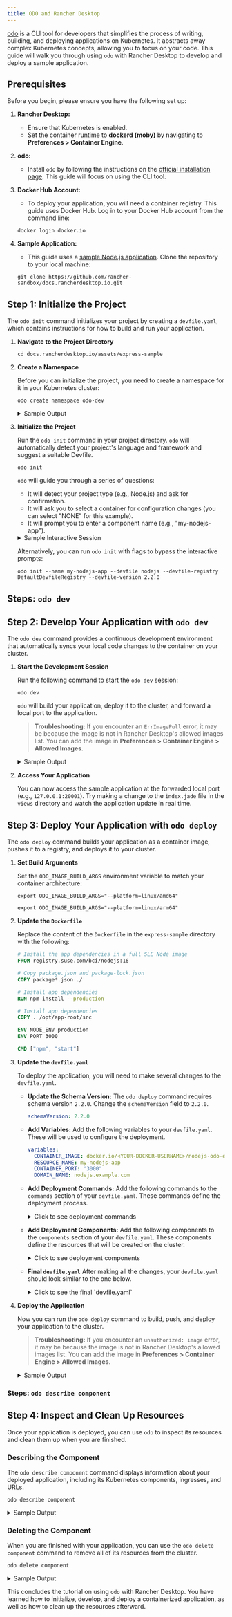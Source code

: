 ```yaml
---
title: ODO and Rancher Desktop
---
```


[odo](https://odo.dev/docs/introduction) is a CLI tool for developers that simplifies the process of writing, building, and deploying applications on Kubernetes. It abstracts away complex Kubernetes concepts, allowing you to focus on your code. This guide will walk you through using `odo` with Rancher Desktop to develop and deploy a sample application.

## Prerequisites

Before you begin, please ensure you have the following set up:

1.  **Rancher Desktop:**
    -   Ensure that Kubernetes is enabled.
    -   Set the container runtime to **dockerd (moby)** by navigating to **Preferences > Container Engine**.

2.  **odo:**
    -   Install `odo` by following the instructions on the [official installation page](https://odo.dev/docs/overview/installation). This guide will focus on using the CLI tool.

3.  **Docker Hub Account:**
    -   To deploy your application, you will need a container registry. This guide uses Docker Hub. Log in to your Docker Hub account from the command line:

    ```shell
    docker login docker.io
    ```

4.  **Sample Application:**
    -   This guide uses a [sample Node.js application](https://github.com/rancher-sandbox/docs.rancherdesktop.io/tree/main/assets/express-sample). Clone the repository to your local machine:

    ```shell
    git clone https://github.com/rancher-sandbox/docs.rancherdesktop.io.git
    ```

## Step 1: Initialize the Project

The `odo init` command initializes your project by creating a `devfile.yaml`, which contains instructions for how to build and run your application.

1.  **Navigate to the Project Directory**

    ```shell
    cd docs.rancherdesktop.io/assets/express-sample
    ```

2.  **Create a Namespace**

    Before you can initialize the project, you need to create a namespace for it in your Kubernetes cluster:

    ```shell
    odo create namespace odo-dev
    ```

    <details>
    <summary>Sample Output</summary>

    ```shell
    $ odo create namespace odo-dev
     ✓  Creating the namespace "odo-dev" [5ms]
     ✓  Namespace "odo-dev" is ready for use
     ✓  New namespace created and now using namespace: odo-dev
    ```

    </details>

3.  **Initialize the Project**

    Run the `odo init` command in your project directory. `odo` will automatically detect your project's language and framework and suggest a suitable Devfile.

    ```shell
    odo init
    ```

    `odo` will guide you through a series of questions:

    -   It will detect your project type (e.g., Node.js) and ask for confirmation.
    -   It will ask you to select a container for configuration changes (you can select "NONE" for this example).
    -   It will prompt you to enter a component name (e.g., "my-nodejs-app").

    <details>
    <summary>Sample Interactive Session</summary>

    ```shell
    $ odo init
      __
     /  \__     Initializing a new component
     \__/  \    Files: Source code detected, a Devfile will be determined based upon source code autodetection
     /  \__/    odo version: v3.13.0
     \__/

    Interactive mode enabled, please answer the following questions:
     ✓  Determining a Devfile for the current directory [910ms]
    Based on the files in the current directory odo detected
    Language: JavaScript
    Project type: Node.js
    Application ports: 3000
    The devfile "nodejs:2.1.1" from the registry "DefaultDevfileRegistry" will be downloaded.
    ? Is this correct? Yes
     ✓  Downloading devfile "nodejs:2.1.1" from registry "DefaultDevfileRegistry" [933ms]

    ↪ Container Configuration "runtime":
      OPEN PORTS:
        - 3000
        - 5858
      ENVIRONMENT VARIABLES:
        - DEBUG_PORT = 5858

    ? Select container for which you want to change configuration? NONE - configuration is correct
    ? Enter component name: my-nodejs-app

    You can automate this command by executing:
       odo init --name my-nodejs-app --devfile nodejs --devfile-registry DefaultDevfileRegistry --devfile-version 2.1.1

    Your new component 'my-nodejs-app' is ready in the current directory.
    To start editing your component, use 'odo dev' and open this folder in your favorite IDE.
    Changes will be directly reflected on the cluster.
    ```

    </details>

    Alternatively, you can run `odo init` with flags to bypass the interactive prompts:

    ```shell
    odo init --name my-nodejs-app --devfile nodejs --devfile-registry DefaultDevfileRegistry --devfile-version 2.2.0
    ```

## Steps: `odo dev`

## Step 2: Develop Your Application with `odo dev`

The `odo dev` command provides a continuous development environment that automatically syncs your local code changes to the container on your cluster.

1.  **Start the Development Session**

    Run the following command to start the `odo dev` session:

    ```shell
    odo dev
    ```

    `odo` will build your application, deploy it to the cluster, and forward a local port to the application.

    > **Troubleshooting:** If you encounter an `ErrImagePull` error, it may be because the image is not in Rancher Desktop's allowed images list. You can add the image in **Preferences > Container Engine > Allowed Images**.

    <details>
    <summary>Sample Output</summary>

    ```shell
    $ odo dev
      __
     /  \__     Developing using the "my-nodejs-app" Devfile
     \__/  \    Namespace: odo-dev
     /  \__/    odo version: v3.13.0
     \__/

    ↪ Running on the cluster in Dev mode
    I0728 13:50:53.115137   92567 starterserver.go:123] API Server started at localhost:20000/api/v1
     •  Waiting for Kubernetes resources  ...
     ⚠  Pod is Pending
     ✓  Pod is Running
     ✓  Syncing files into the container [306ms]
     ✓  Building your application in container (command: install) [3s]
     •  Executing the application (command: run)  ...
     ✓  Waiting for the application to be ready [1s]
     -  Forwarding from 127.0.0.1:20001 -> 3000


    ↪ Dev mode
     Status:
     Watching for changes in the current directory /Users/docs.rancherdesktop.io/assets/express-sample

     Keyboard Commands:
    [Ctrl+c] - Exit and delete resources from the cluster
         [p] - Manually apply local changes to the application on the cluster
    ```

    </details>

2.  **Access Your Application**

    You can now access the sample application at the forwarded local port (e.g., `127.0.0.1:20001`). Try making a change to the `index.jade` file in the `views` directory and watch the application update in real time.

## Step 3: Deploy Your Application with `odo deploy`

The `odo deploy` command builds your application as a container image, pushes it to a registry, and deploys it to your cluster.

1.  **Set Build Arguments**

    Set the `ODO_IMAGE_BUILD_ARGS` environment variable to match your container architecture:

    <Tabs>
    <TabItem value="AMD64">

    ```shell
    export ODO_IMAGE_BUILD_ARGS="--platform=linux/amd64"
    ```

    </TabItem>
    <TabItem value="ARM">

    ```shell
    export ODO_IMAGE_BUILD_ARGS="--platform=linux/arm64"
    ```

    </TabItem>
    </Tabs>

2.  **Update the `Dockerfile`**

    Replace the content of the `Dockerfile` in the `express-sample` directory with the following:

    ```dockerfile
    # Install the app dependencies in a full SLE Node image
    FROM registry.suse.com/bci/nodejs:16

    # Copy package.json and package-lock.json
    COPY package*.json ./

    # Install app dependencies
    RUN npm install --production

    # Install app dependencies
    COPY . /opt/app-root/src

    ENV NODE_ENV production
    ENV PORT 3000

    CMD ["npm", "start"]
    ```

3.  **Update the `devfile.yaml`**

    To deploy the application, you will need to make several changes to the `devfile.yaml`.

    -   **Update the Schema Version:**
        The `odo deploy` command requires schema version `2.2.0`. Change the `schemaVersion` field to `2.2.0`.

        ```yaml
        schemaVersion: 2.2.0
        ```

    -   **Add Variables:**
        Add the following variables to your `devfile.yaml`. These will be used to configure the deployment.

        ```yaml
        variables:
          CONTAINER_IMAGE: docker.io/<YOUR-DOCKER-USERNAME>/nodejs-odo-example
          RESOURCE_NAME: my-nodejs-app
          CONTAINER_PORT: "3000"
          DOMAIN_NAME: nodejs.example.com
        ```

    -   **Add Deployment Commands:**
        Add the following commands to the `commands` section of your `devfile.yaml`. These commands define the deployment process.

        <details>
        <summary>Click to see deployment commands</summary>

        ```yaml
        - id: deploy
          composite:
            commands:
            - build-image
            - k8s-deployment
            - k8s-service
            - k8s-url
            group:
              isDefault: true
              kind: deploy
        - id: build-image
          apply:
            component: outerloop-build
        - id: k8s-deployment
          apply:
            component: outerloop-deployment
        - id: k8s-service
          apply:
            component: outerloop-service
        - id: k8s-url
          apply:
            component: outerloop-url
        ```

        </details>

    -   **Add Deployment Components:**
        Add the following components to the `components` section of your `devfile.yaml`. These components define the resources that will be created on the cluster.

        <details>
        <summary>Click to see deployment components</summary>

        ```yaml
        - name: outerloop-build
          image:
            dockerfile:
              buildContext: ${PROJECT_SOURCE}
              rootRequired: false
              uri: ./Dockerfile
            imageName: "{{CONTAINER_IMAGE}}"
        - name: outerloop-deployment
          kubernetes:
            inlined: |
              kind: Deployment
              apiVersion: apps/v1
              metadata:
                name: {{RESOURCE_NAME}}
              spec:
                replicas: 1
                selector:
                  matchLabels:
                    app: {{RESOURCE_NAME}}
                template:
                  metadata:
                    labels:
                      app: {{RESOURCE_NAME}}
                  spec:
                    containers:
                      - name: {{RESOURCE_NAME}}
                        image: {{CONTAINER_IMAGE}}
                        ports:
                          - name: http
                            containerPort: {{CONTAINER_PORT}}
                            protocol: TCP
                        resources:
                          limits:
                            memory: "1024Mi"
                            cpu: "500m"
        - name: outerloop-service
          kubernetes:
            inlined: |
              apiVersion: v1
              kind: Service
              metadata:
                name: {{RESOURCE_NAME}}
              spec:
                ports:
                - name: "{{CONTAINER_PORT}}"
                  port: {{CONTAINER_PORT}}
                  protocol: TCP
                  targetPort: {{CONTAINER_PORT}}
                selector:
                  app: {{RESOURCE_NAME}}
                type: NodePort
        - name: outerloop-url
          kubernetes:
            inlined: |
              apiVersion: networking.k8s.io/v1
              kind: Ingress
              metadata:
                name: {{RESOURCE_NAME}}
              spec:
                rules:
                  - host: "{{DOMAIN_NAME}}"
                    http:
                      paths:
                        - path: "/"
                          pathType: Prefix
                          backend:
                            service:
                              name: {{RESOURCE_NAME}}
                              port:
                                number: {{CONTAINER_PORT}}
        ```

        </details>

    -   **Final `devfile.yaml`**
        After making all the changes, your `devfile.yaml` should look similar to the one below.

        <details>
        <summary>Click to see the final `devfile.yaml`</summary>

        ```yaml
        commands:
        - exec:
            commandLine: npm install
            component: runtime
            group:
              isDefault: true
              kind: build
            workingDir: ${PROJECT_SOURCE}
          id: install
        - exec:
            commandLine: npm start
            component: runtime
            group:
              isDefault: true
              kind: run
            workingDir: ${PROJECT_SOURCE}
          id: run
        - exec:
            commandLine: npm run debug
            component: runtime
            group:
              isDefault: true
              kind: debug
            workingDir: ${PROJECT_SOURCE}
          id: debug
        - exec:
            commandLine: npm test
            component: runtime
            group:
              isDefault: true
              kind: test
            workingDir: ${PROJECT_SOURCE}
          id: test
        # This is the main "composite" command that will run all below commands
        - id: deploy
          composite:
            commands:
            - build-image
            - k8s-deployment
            - k8s-service
            - k8s-url
            group:
              isDefault: true
              kind: deploy
        # Below are the commands and their respective components that they are "linked" to deploy
        - id: build-image
          apply:
            component: outerloop-build
        - id: k8s-deployment
          apply:
            component: outerloop-deployment
        - id: k8s-service
          apply:
            component: outerloop-service
        - id: k8s-url
          apply:
            component: outerloop-url
        components:
        - container:
            args:
            - tail
            - -f
            - /dev/null
            endpoints:
            - name: http-node
              targetPort: 3000
            - exposure: none
              name: debug
              targetPort: 5858
            env:
            - name: DEBUG_PORT
              value: "5858"
            image: registry.suse.com/bci/nodejs:16:latest
            memoryLimit: 1024Mi
            mountSources: true
          name: runtime
        # This will build the container image before deployment
        - name: outerloop-build
          image:
            dockerfile:
              buildContext: ${PROJECT_SOURCE}
              rootRequired: false
              uri: ./Dockerfile
            imageName: "{{CONTAINER_IMAGE}}"
        # This will create a Deployment in order to run your container image across
        # the cluster.
        - name: outerloop-deployment
          kubernetes:
            inlined: |
              kind: Deployment
              apiVersion: apps/v1
              metadata:
                name: {{RESOURCE_NAME}}
              spec:
                replicas: 1
                selector:
                  matchLabels:
                    app: {{RESOURCE_NAME}}
                template:
                  metadata:
                    labels:
                      app: {{RESOURCE_NAME}}
                  spec:
                    containers:
                      - name: {{RESOURCE_NAME}}
                        image: {{CONTAINER_IMAGE}}
                        ports:
                          - name: http
                            containerPort: {{CONTAINER_PORT}}
                            protocol: TCP
                        resources:
                          limits:
                            memory: "1024Mi"
                            cpu: "500m"

        # This will create a Service so your Deployment is accessible.
        # Depending on your cluster, you may modify this code so it's a
        # NodePort, ClusterIP or a LoadBalancer service.
        - name: outerloop-service
          kubernetes:
            inlined: |
              apiVersion: v1
              kind: Service
              metadata:
                name: {{RESOURCE_NAME}}
              spec:
                ports:
                - name: "{{CONTAINER_PORT}}"
                  port: {{CONTAINER_PORT}}
                  protocol: TCP
                  targetPort: {{CONTAINER_PORT}}
                selector:
                  app: {{RESOURCE_NAME}}
                type: NodePort
        - name: outerloop-url
          kubernetes:
            inlined: |
              apiVersion: networking.k8s.io/v1
              kind: Ingress
              metadata:
                name: {{RESOURCE_NAME}}
              spec:
                rules:
                  - host: "{{DOMAIN_NAME}}"
                    http:
                      paths:
                        - path: "/"
                          pathType: Prefix
                          backend:
                            service:
                              name: {{RESOURCE_NAME}}
                              port:
                                number: {{CONTAINER_PORT}}
        metadata:
          description: Stack with Node.js 16
          displayName: Node.js Runtime
          icon: https://nodejs.org/static/images/logos/nodejs-new-pantone-black.svg
          language: JavaScript
          name: my-node-app
          projectType: Node.js
          tags:
          - Node.js
          - Express
          - ubi8
          version: 2.1.1
        schemaVersion: 2.2.0
        starterProjects:
        - git:
            remotes:
              origin: https://github.com/odo-devfiles/nodejs-ex.git
          name: nodejs-starter
        # Add the following variables code anywhere in devfile.yaml
        # This MUST be a container registry you are able to access
        variables:
          CONTAINER_IMAGE: docker.io/<INSERTUSERNAME>/node-odo-example
          RESOURCE_NAME: my-node-app
          CONTAINER_PORT: "3000"
          DOMAIN_NAME: node.example.com
        ```

        </details>

4.  **Deploy the Application**

    Now you can run the `odo deploy` command to build, push, and deploy your application to the cluster.

    > **Troubleshooting:** If you encounter an `unauthorized: image` error, it may be because the image is not in Rancher Desktop's allowed images list. You can add the image in **Preferences > Container Engine > Allowed Images**.

    <details>
    <summary>Sample Output</summary>

    ```shell
    $ odo deploy
      __
     /  \__     Running the application in Deploy mode using my-node-app Devfile
     \__/  \    Namespace: odo-dev
     /  \__/    odo version: v3.13.0
     \__/

    ↪ Building & Pushing Image: docker.io/arjsin/nodejs-odo-example
     •  Building image locally  ...
    [+] Building 2.7s (9/9) FINISHED
     => [internal] load build definition from Dockerfile                       0.0s
     => => transferring dockerfile: 405B                                       0.0s
     => [internal] load .dockerignore                                          0.0s
     => => transferring context: 364B                                          0.0s
     => [internal] load metadata for registry.suse.com/bci/nodejs:16           2.2s
     => [1/4] FROM registry.suse.com/bci/nodejs:16@sha256:dda0e616a0fcb3dc589  0.0s
     => [internal] load build context                                          0.0s
     => => transferring context: 5.14kB                                        0.0s
     => CACHED [2/4] COPY package*.json ./                                     0.0s
     => CACHED [3/4] RUN npm install --production                              0.0s
     => [4/4] COPY . /opt/app-root/src                                         0.0s
     => exporting to image                                                     0.4s
     => => exporting layers                                                    0.4s
     => => writing image sha256:c6d3ed7d9fb4736d3c4e95b54054533f79d64d3a01e65  0.0s
     => => naming to docker.io/arjsin/nodejs-odo-example                       0.0s
     ✓  Building image locally [3s]
     •  Pushing image to container registry  ...
    Using default tag: latest
    The push refers to repository [docker.io/arjsin/nodejs-odo-example]
    20658d9b13ba: Pushed
    7b1ee26c3aea: Pushed
    067890bef08d: Pushed
    d08e96dfc7bc: Pushed
    174c0e293bd0: Pushed
    latest: digest: sha256:ca598fc0c5278e8d00cba41e14914f1d3f7a3561bd4a324f2ffcd33b166135ad size: 1368
     ✓  Pushing image to container registry [30s]

    ↪ Deploying Kubernetes Component: my-node-app
     ✓  Creating resource Deployment/my-node-app

    ↪ Deploying Kubernetes Component: my-node-app
     ✓  Creating resource Service/my-node-app

    ↪ Deploying Kubernetes Component: my-node-app
     ✓  Creating resource Ingress/my-node-app

    Your Devfile has been successfully deployed
    ```

    </details>

### Steps: `odo describe component`

## Step 4: Inspect and Clean Up Resources

Once your application is deployed, you can use `odo` to inspect its resources and clean them up when you are finished.

### Describing the Component

The `odo describe component` command displays information about your deployed application, including its Kubernetes components, ingresses, and URLs.

```shell
odo describe component
```

<details>
<summary>Sample Output</summary>

```shell
$ odo describe component
Name: my-nodejs-app
Display Name: Node.js Runtime
Project Type: Node.js
Language: JavaScript
Version: 2.2.0
Description: Node.js 18 application
Tags: Node.js, Express, ubi8

Running in: None

Supported odo features:
 •  Dev: true
 •  Deploy: false
 •  Debug: true

Commands:
 •  install
      Type: exec
      Group: build
      Command Line: "npm install"
      Component: runtime
      Component Type: container
 •  run
      Type: exec
      Group: run
      Command Line: "npm start"
      Component: runtime
      Component Type: container
 •  debug
      Type: exec
      Group: debug
      Command Line: "npm run debug"
      Component: runtime
      Component Type: container
 •  test
      Type: exec
      Group: test
      Command Line: "npm test"
      Component: runtime
      Component Type: container

Container components:
 •  runtime
    Source Mapping: /projects
```

</details>

### Deleting the Component

When you are finished with your application, you can use the `odo delete component` command to remove all of its resources from the cluster.

```shell
odo delete component
```

<details>
<summary>Sample Output</summary>

```shell
$ odo delete component
Searching resources to delete, please wait...
This will delete "my-node-app" from the namespace "odo-dev".
 •  The following resources will get deleted from cluster:
 •  	- Deployment: my-node-app
 •  	- Service: my-node-app
 •  	- Ingress: my-node-app

? Are you sure you want to delete "my-node-app" and all its resources? Yes
 ✓  Deleting resources from cluster [52ms]
The component "my-node-app" is successfully deleted from namespace "odo-dev"
```

</details>

This concludes the tutorial on using `odo` with Rancher Desktop. You have learned how to initialize, develop, and deploy a containerized application, as well as how to clean up the resources afterward.
